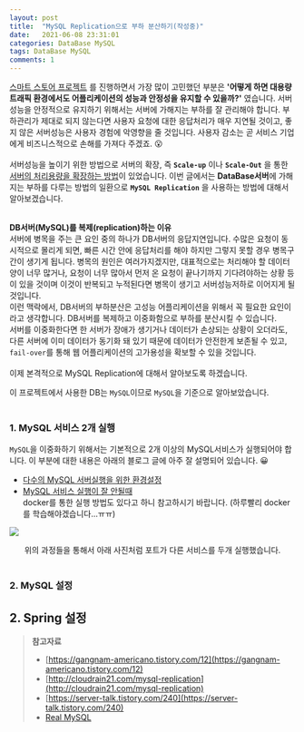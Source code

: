 ```yaml
---
layout: post
title:  "MySQL Replication으로 부하 분산하기(작성중)"
date:   2021-06-08 23:31:01
categories: DataBase MySQL
tags: DataBase MySQL
comments: 1
---
```



 [스마트 스토어 프로젝트](https://github.com/f-lab-edu/smart-store) 를 진행하면서 가장 많이 고민했던 부분은 __'어떻게 하면 대용량 트래픽 환경에서도 어플리케이션의 성능과 안정성을 유지할 수 있을까?'__ 였습니다. 서버성능을 안정적으로 유지하기 위해서는 서버에 가해지는 부하를 잘 관리해야 합니다. 부하관리가 제대로 되지 않는다면 사용자 요청에 대한 응답처리가 매우 지연될 것이고, 좋지 않은 서버성능은 사용자 경험에 악영향을 줄 것입니다. 사용자 감소는 곧 서비스 기업에게 비즈니스적으로 손해를 가져다 주겠죠. 😮
<br><br> 
서버성능을 높이기 위한 방법으로 서버의 확장, 즉 __`Scale-up`__ 이나 __`Scale-Out`__ 을 통한 [서버의 처리용량을 확장하는 방법](https://isaac1102.github.io/2001/04/15/server-scaling)이 있었습니다. 
이번 글에서는 **DataBase서버**에 가해지는 부하를 다루는 방법의 일환으로 __`MySQL Replication`__ 을 사용하는 방법에 대해서 알아보겠습니다. 
<br><br> 

**DB서버(MySQL)를 복제(replication)하는 이유** <br> 
서버에 병목을 주는 큰 요인 중의 하나가 DB서버의 응답지연입니다. 수많은 요청이 동시적으로 몰리게 되면, 빠른 시간 안에 응답처리를 해야 하지만 그렇지 못할 경우 병목구간이 생기게 됩니다. 병목의 원인은 여러가지겠지만, 대표적으로는 처리해야 할 데이터 양이 너무 많거나, 요청이 너무 많아서 먼저 온 요청이 끝나기까지 기다려야하는 상황 등이 있을 것이며 이것이 반복되고 누적된다면 병목이 생기고 서버성능저하로 이어지게 될 것입니다. 
<br> 
이런 맥락에서, DB서버의 부하분산은 고성능 어플리케이션을 위해서 꼭 필요한 요인이라고 생각합니다. DB서버를 복제하고 이중화함으로 부하를 분산시킬 수 있습니다. 
<br> 
서버를 이중화한다면 한 서버가 장애가 생기거나 데이터가 손상되는 상황이 오더라도, 다른 서버에 이미 데이터가 동기화 돼 있기 때문에 데이터가 안전한게 보존될 수 있고, `fail-over`를 통해 웹 어플리케이션의 고가용성을 확보할 수 있을 것입니다. 
<br> <br> 
이제 본격적으로 MySQL Replication에 대해서 알아보도록 하겠습니다. 

이 프로젝트에서 사용한 DB는 `MySQL`이므로 `MySQL`을 기준으로 알아보았습니다. <br> 
 <br> 
 ### 1. MySQL 서비스 2개 실행
`MySQL`을 이중화하기 위해서는 기본적으로 2개 이상의 MySQL서비스가 실행되어야 합니다. 
이 부분에 대한 내용은 아래의 블로그 글에 아주 잘 설명되어 있습니다. 😀<br> 
- [다수의 MySQL 서버실행을 위한 환경설정](https://m.blog.naver.com/PostView.naver?isHttpsRedirect=true&blogId=amcc&logNo=221340672465)<br> 
- [MySQL 서비스 실행이 잘 안될때](https://m.blog.naver.com/PostView.naver?isHttpsRedirect=true&blogId=amcc&logNo=221340672465)<br> 
docker를 통한 실행 방법도 있다고 하니 참고하시기 바랍니다. (하루빨리 docker를 학습해야겠습니다...ㅠㅠ)<br>  


<p style="align:center;">
    <img src="https://user-images.githubusercontent.com/37571052/121644408-ec824980-cacd-11eb-8e0a-fe5f7a88a76b.png"><br> 
 </p>
 <div style="text-align: center;">위의 과정들을 통해서 아래 사진처럼 포트가 다른 서비스를 두개 실행했습니다.</div>
 
<br> 

### 2. MySQL 설정


## 2. Spring 설정
>__참고자료__    
>- [https://gangnam-americano.tistory.com/12](https://gangnam-americano.tistory.com/12)
>- [http://cloudrain21.com/mysql-replication](http://cloudrain21.com/mysql-replication)
>- [https://server-talk.tistory.com/240](https://server-talk.tistory.com/240)
>- [Real MySQL](http://www.yes24.com/Product/Goods/6960931)
